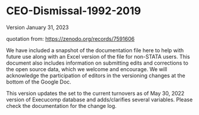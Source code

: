 # CEO-Dismissal-1992-2019

Version January 31, 2023

quotation from: https://zenodo.org/records/7591606

We have included a snapshot of the documentation file here to help with future use along with an Excel version of the file for non-STATA users. This document also includes information on submitting edits and corrections to the open source data, which we welcome and encourage. We will acknowledge the participation of editors in the versioning changes at the bottom of the Google Doc. 

This version updates the set to the current turnovers as of May 30, 2022 version of Execucomp database and adds/clarifies several variables. Please check the documentation for the change log.

